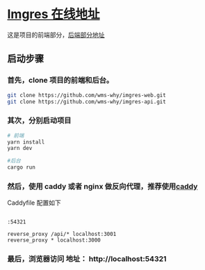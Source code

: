 # [Imgres 在线地址](https://imgres.online)

这是项目的前端部分，[后端部分地址](https://github.com/wms-why/imgres-api)

## 启动步骤

### 首先，clone 项目的前端和后台。

```bash
git clone https://github.com/wms-why/imgres-web.git
git clone https://github.com/wms-why/imgres-api.git
```

### 其次，分别启动项目

```bash
# 前端
yarn install
yarn dev

#后台
cargo run
```

### 然后，使用 caddy 或者 nginx 做反向代理，推荐使用[caddy](https://github.com/caddyserver/caddy/releases)

Caddyfile 配置如下

```Caddyfile

:54321

reverse_proxy /api/* localhost:3001
reverse_proxy * localhost:3000

```

### 最后，浏览器访问 地址： http://localhost:54321
